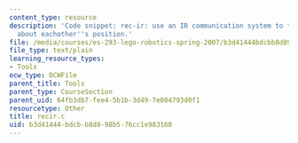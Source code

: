 ```yaml
---
content_type: resource
description: 'Code snippet: rec-ir: use an IR communication system to tell two robots
  about eachother''s position.'
file: /media/courses/es-293-lego-robotics-spring-2007/b3d41444bdcbb8d898b576cc1e983160_recir.c
file_type: text/plain
learning_resource_types:
- Tools
ocw_type: OCWFile
parent_title: Tools
parent_type: CourseSection
parent_uid: 64fb3db7-fee4-5b1b-3d49-7e084793d0f1
resourcetype: Other
title: recir.c
uid: b3d41444-bdcb-b8d8-98b5-76cc1e983160
---
```

